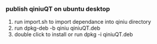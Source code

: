 ### publish qiniuQT on ubuntu desktop
1. run import.sh to import dependance into qiniu directory
2. run dpkg-deb -b qiniu qiniuQT.deb
3. double click to install or run dpkg -i qiniuQT.deb
